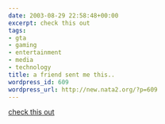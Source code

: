 ```yaml
---
date: 2003-08-29 22:58:48+00:00
excerpt: check this out
tags:
- gta
- gaming
- entertainment
- media
- technology
title: a friend sent me this..
wordpress_id: 609
wordpress_url: http://new.nata2.org/?p=609
---
```


<a href="http://www.ericblumrich.com/gta.html">check this out</a>